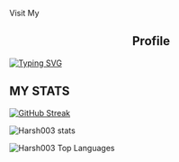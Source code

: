 
<!---
Harsh003-va/Harsh003-va is a ✨ special ✨ repository because its `README.md` (this file) appears on your GitHub profile.
You can click the Preview link to take a look at your changes.
--->
<p> Visit My </p><h2 align = center src="https://hvaportfolio.netlify.app/"> Profile </h2>


[![Typing SVG](https://readme-typing-svg.demolab.com?font=Fira+Code&pause=1000&width=435&lines=Hello!+i'm+Harshvardhan;+I'M+Fullstack+Developer;I'M+Information+Technology+Student.;I'm+interested+in+Ai)](https://git.io/typing-svg)


  <h2> MY STATS </h2>
  
[![GitHub Streak](https://streak-stats.demolab.com?user=Harsh003-va&theme=algolia)](https://git.io/streak-stats)

![Harsh003  stats](https://github-readme-stats.vercel.app/api?username=Harsh003-va&show_icons=true&theme=algolia)

 ![Harsh003 Top Languages](https://github-readme-stats.vercel.app/api/top-langs/?username=Harsh003-va&theme=algolia&show_icons=true&hide_border=true&layout=compact)

